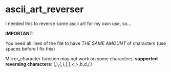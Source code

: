 # ascii_art_reverser
I needed this to reverse some ascii art for my own use, so...

**IMPORTANT:**

You need all lines of the file to have *THE SAME AMOUNT* of characters
(use spaces before I fix this)

Mirror_character function may not work on some characters.
**supported reversing characters**: (,),{,},[,],<,>,b,d,/,\ 
